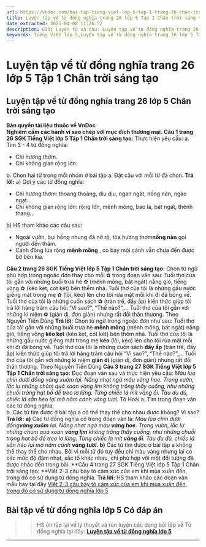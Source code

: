 ```yaml
---
url: https://vndoc.com/bai-tap-tieng-viet-lop-5-tap-1-trang-26-chan-troi-sang-tao-319165
title: Luyện tập về từ đồng nghĩa trang 26 lớp 5 Tập 1 Chân trời sáng tạo - VnDoc.com
date_extracted: 2025-04-08 11:26:52
description: Giải Luyện từ và câu: Luyện tập về từ đồng nghĩa trang 26 lớp 5 Tập 1 Chân trời sáng tạo gồm các phần hướng dẫn giải chi tiết, đầy đủ nhất chỉ có trên VnDoc. Mời các bạn tham khảo.
keywords: Tiếng Việt lớp 5,Luyện tập về từ đồng nghĩa trang 26 lớp 5 Tập 1 Chân trời sáng tạo,Bài tập Tiếng Việt lớp 5 Tập 1 trang 26 Chân trời sáng tạo,Luyện tập về từ đồng nghĩa lớp 5 Chân trời sáng tạo,Tiếng Việt lớp 5 trang 26 Tập 1 Chân trời sáng tạo,Luyện tập về từ đồng nghĩa lớp 5,Luyện từ và câu Luyện tập về từ đồng nghĩa lớp 5,Luyện tập về từ đồng nghĩa lớp 5 trang 26,Tiếng Việt lớp 5 Chân trời sáng tạo,Tiếng Việt lớp 5 Tập 1,sgk Tiếng Việt lớp 5
---
```


# Luyện tập về từ đồng nghĩa trang 26 lớp 5 Tập 1 Chân trời sáng tạo
## **Luyện tập về từ đồng nghĩa trang 26 lớp 5 Chân trời sáng tạo**
**Bản quyền tài liệu thuộc về VnDoc**  
**Nghiêm cấm các hành vi sao chép với mục đích thương mại.**
**Câu 1 trang 26 SGK Tiếng Việt lớp 5 Tập 1 Chân trời sáng tạo:** Thực hiện yêu cầu:
a. Tìm 3 - 4 từ đồng nghĩa:
  * Chỉ hương thơm.
  * Chỉ không gian rộng lớn.

b. Chọn hai từ trong mỗi nhóm ở bài tập a. Đặt câu với mỗi từ đã chọn.
**Trả lời:**
a\) Gợi ý các từ đồng nghĩa:
  * Chỉ hương thơm: thoang thoảng, dìu dịu, ngan ngát, nồng nàn, ngào ngạt...
  * Chỉ không gian rộng lớn: rộng lớn, mênh mông, bao la, bát ngát, thênh thang...

b\) HS tham khảo các câu sau:
  * Ngoài vườn, bụi hồng nhung đã nở rộ, tỏa hương thơm**nồng nàn** gọi người đến thăm.
  * Cánh đồng lúa rộng **mênh mông** , cò bay mỏi cánh vẫn chưa đến được bờ bên kia.

**Câu 2 trang 26 SGK Tiếng Việt lớp 5 Tập 1 Chân trời sáng tạo:** Chọn từ ngữ phù hợp trong ngoặc đơn thay cho mỗi ✿ trong đoạn văn sau:
Tuổi thơ của tôi gắn với những buổi trưa hè ✿ \(mênh mông, bát ngát\) nắng gió, tiếng võng ✿ \(kẽo kẹt, cót két\) bên thềm nhà. Tuổi thơ của tôi là những gầu nước giếng mát trong mẹ ✿ \(lôi, kéo\) lên cho tôi rửa mặt mỗi khi đi đá bóng về. Tuổi thơ của tôi là những cuốn  sách ✿ \(tràn trề, đầy ắp\) kiến thức giúp tôi trả lời hàng trăm câu hỏi “Vì sao?”, “Thế nào?”,... Tuổi thơ của tôi gắn với những kỉ niệm ✿ \(giản dị, đơn giản\) nhưng rất đỗi thân thương.
Theo Nguyễn Tiến Dũng
**Trả lời:**
Chọn từ ngữ trong ngoặc đơn như sau:
Tuổi thơ của tôi gắn với những buổi trưa hè **mênh mông** \(mênh mông, bát ngát\) nắng gió, tiếng võng **kẽo kẹt** \(kẽo kẹt, cót két\) bên thềm nhà. Tuổi thơ của tôi là những gầu nước giếng mát trong mẹ **kéo** \(lôi, kéo\) lên cho tôi rửa mặt mỗi khi đi đá bóng về. Tuổi thơ của tôi là những cuốn sách **đầy ắp** \(tràn trề, đầy ắp\) kiến thức giúp tôi trả lời hàng trăm câu hỏi “Vì sao?”, “Thế nào?”,... Tuổi thơ của tôi gắn với những kỉ niệm **giản dị** \(giản dị, đơn giản\) nhưng rất đỗi thân thương.
Theo Nguyễn Tiến Dũng
**Câu 3 trang 27 SGK Tiếng Việt lớp 5 Tập 1 Chân trời sáng tạo:** Đọc đoạn văn sau và thực hiện yêu cầu:
_Màu lúa chín dưới đồng vàng xuộm lại. Nắng nhạt ngả màu vàng hoe. Trong vườn, lắc lư những chùm quả xoan vàng lịm không trông thấy cuống, như những chuỗi tràng hạt bồ đề treo lơ lửng. Từng chiếc lá mít vàng ối. Tàu đu đủ, chiếc lá sắn héo lại mở năm cánh vàng tươi._
Tô Hoài
a. Tìm trong đoạn văn các từ đồng nghĩa.  
b. Các từ tìm được ở bài tập a có thể thay thế cho nhau được không? Vì sao?
**Trả lời:**
**a\)** Các từ đồng nghĩa có trong đoạn văn là:
_Màu lúa chín dưới đồng**vàng xuộm** lại. Nắng nhạt ngả màu **vàng hoe**. Trong vườn, lắc lư những chùm quả xoan **vàng lịm** không trông thấy cuống, như những chuỗi tràng hạt bồ đề treo lơ lửng. Từng chiếc lá mít **vàng ối**. Tàu đu đủ, chiếc lá sắn héo lại mở năm cánh **vàng tươi.**_
**b\)** Các từ tìm được ở bài tập a không thể thay thế cho nhau. Bởi vì mỗi từ đó tuy đều chỉ màu vàng nhưng lại có các mức độ đậm nhạt, sắc tố khác nhau, chỉ phù hợp với một đối tượng đã được nhắc đến trong bài.
**Câu 4 trang 27 SGK Tiếng Việt lớp 5 Tập 1 Chân trời sáng tạo: **Viết 2-3 câu bày tỏ cảm xúc của em khi mùa xuân đến, trong đó có sử dụng từ đồng nghĩa.
**Trả lời:**
HS tham khảo các đoạn văn mẫu hay tại đây [Viết 2-3 câu bày tỏ cảm xúc của em khi mùa xuân đến, trong đó có sử dụng từ đồng nghĩa lớp 5](<https://vndoc.com/viet-2-3-cau-bay-to-cam-xuc-cua-em-khi-mua-xuan-den-trong-do-co-su-dung-tu-dong-nghia-lop-5-328371>)
## **Bài tập về từ đồng nghĩa lớp 5 Có đáp án**
>> HS ôn tập lại về lý thuyết và rèn luyện các dạng bài tập về Từ đồng nghĩa tại đây: **[Luyện tập về từ đồng nghĩa lớp 5](<https://vndoc.com/bai-tap-ve-tu-dong-nghia-187052>)**
****
